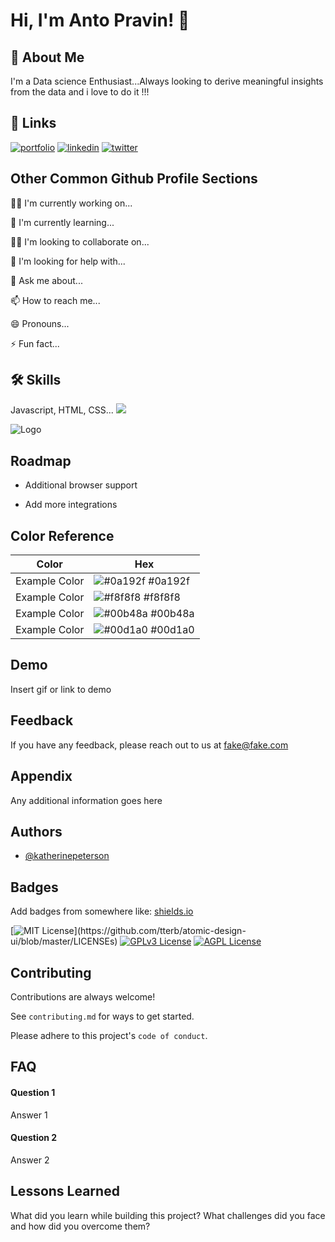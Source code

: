 
# Hi, I'm Anto Pravin! 👋


## 🚀 About Me
I'm a Data science Enthusiast...Always looking to derive meaningful insights from the data and i love to do it !!!


## 🔗 Links
[![portfolio](https://img.shields.io/badge/my_portfolio-000?style=for-the-badge&logo=ko-fi&logoColor=white)](https://katherinempeterson.com/)
[![linkedin](https://img.shields.io/badge/linkedin-0A66C2?style=for-the-badge&logo=linkedin&logoColor=white)](https://www.linkedin.com/)
[![twitter](https://img.shields.io/badge/twitter-1DA1F2?style=for-the-badge&logo=twitter&logoColor=white)](https://twitter.com/)


## Other Common Github Profile Sections
👩‍💻 I'm currently working on...

🧠 I'm currently learning...

👯‍♀️ I'm looking to collaborate on...

🤔 I'm looking for help with...

💬 Ask me about...

📫 How to reach me...

😄 Pronouns...

⚡️ Fun fact...


## 🛠 Skills
Javascript, HTML, CSS...
![](https://img.shields.io/badge/Code-Python-informational?style=flat&logo=<Python>&logoColor=white&color=2bbc8a)

![Logo](https://dev-to-uploads.s3.amazonaws.com/uploads/articles/th5xamgrr6se0x5ro4g6.png)


## Roadmap

- Additional browser support

- Add more integrations

## Color Reference

| Color             | Hex                                                                |
| ----------------- | ------------------------------------------------------------------ |
| Example Color | ![#0a192f](https://via.placeholder.com/10/0a192f?text=+) #0a192f |
| Example Color | ![#f8f8f8](https://via.placeholder.com/10/f8f8f8?text=+) #f8f8f8 |
| Example Color | ![#00b48a](https://via.placeholder.com/10/00b48a?text=+) #00b48a |
| Example Color | ![#00d1a0](https://via.placeholder.com/10/00b48a?text=+) #00d1a0 |


## Demo

Insert gif or link to demo


## Feedback

If you have any feedback, please reach out to us at fake@fake.com


## Appendix

Any additional information goes here


## Authors

- [@katherinepeterson](https://www.github.com/octokatherine)


## Badges

Add badges from somewhere like: [shields.io](https://shields.io/)

[![MIT License](https://img.shields.io/apm/l/atomic-design-ui.svg?)](https://github.com/tterb/atomic-design-ui/blob/master/LICENSEs)
[![GPLv3 License](https://img.shields.io/badge/License-GPL%20v3-yellow.svg)](https://opensource.org/licenses/)
[![AGPL License](https://img.shields.io/badge/license-AGPL-blue.svg)](http://www.gnu.org/licenses/agpl-3.0)


## Contributing

Contributions are always welcome!

See `contributing.md` for ways to get started.

Please adhere to this project's `code of conduct`.


## FAQ

#### Question 1

Answer 1

#### Question 2

Answer 2


## Lessons Learned

What did you learn while building this project? What challenges did you face and how did you overcome them?

